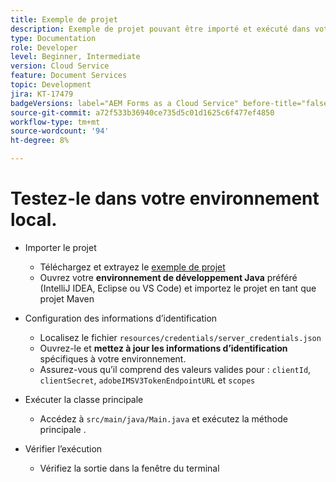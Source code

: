```yaml
---
title: Exemple de projet
description: Exemple de projet pouvant être importé et exécuté dans votre environnement
type: Documentation
role: Developer
level: Beginner, Intermediate
version: Cloud Service
feature: Document Services
topic: Development
jira: KT-17479
badgeVersions: label="AEM Forms as a Cloud Service" before-title="false"
source-git-commit: a72f533b36940ce735d5c01d1625c6f477ef4850
workflow-type: tm+mt
source-wordcount: '94'
ht-degree: 8%

---
```



# Testez-le dans votre environnement local.

* Importer le projet

   * Téléchargez et extrayez le [exemple de projet](./assets/formsdocumentservices.zip)
   * Ouvrez votre **environnement de développement Java** préféré (IntelliJ IDEA, Eclipse ou VS Code) et importez le projet en tant que projet Maven
* Configuration des informations d’identification

   * Localisez le fichier `resources/credentials/server_credentials.json`
   * Ouvrez-le et **mettez à jour les informations d’identification** spécifiques à votre environnement.
   * Assurez-vous qu’il comprend des valeurs valides pour :
     `clientId`, `clientSecret`, `adobeIMSV3TokenEndpointURL` et
     `scopes`

* Exécuter la classe principale

   * Accédez à `src/main/java/Main.java` et exécutez la méthode principale .

* Vérifier l’exécution
   * Vérifiez la sortie dans la fenêtre du terminal

